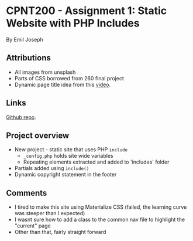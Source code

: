 # CPNT200 - Assignment 1: Static Website with PHP Includes

By Emil Joseph

## Attributions

- All images from unsplash
- Parts of CSS borrowed from 260 final project
- Dynamic page title idea from this [video](https://www.youtube.com/watch?v=h_UJ0ygm0p0&ab_channel=CalebCurry).

## Links

[Github repo](https://github.com/ejoseph89/cpnt200-a1).

## Project overview

- New project - static site that uses PHP `include` 
  - `_config.php` holds site wide variables
  - Repeating elements extracted and added to 'includes' folder
- Partials added using `include()`
- Dynamic copyright statement in the footer

## Comments

- I tired to make this site using Materialize CSS (failed, the learning curve was steeper than I expected)
- I wasnt sure how to add a class to the common nav file to highlight the "current" page
- Other than that, fairly straight forward
